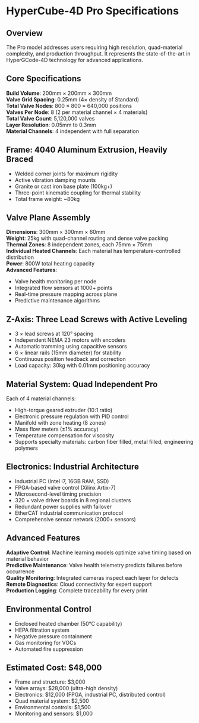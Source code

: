 
# HyperCube-4D Pro Specifications

## Overview
The Pro model addresses users requiring high resolution, quad-material complexity, and production throughput. It represents the state-of-the-art in HyperGCode-4D technology for advanced applications.

## Core Specifications
**Build Volume**: 200mm × 200mm × 300mm  
**Valve Grid Spacing**: 0.25mm (4× density of Standard)  
**Total Valve Nodes**: 800 × 800 = 640,000 positions  
**Valves Per Node**: 8 (2 per material channel × 4 materials)  
**Total Valve Count**: 5,120,000 valves  
**Layer Resolution**: 0.05mm to 0.3mm  
**Material Channels**: 4 independent with full separation

## Frame: 4040 Aluminum Extrusion, Heavily Braced
- Welded corner joints for maximum rigidity
- Active vibration damping mounts
- Granite or cast iron base plate (100kg+)
- Three-point kinematic coupling for thermal stability
- Total frame weight: ~80kg

## Valve Plane Assembly
**Dimensions**: 300mm × 300mm × 60mm  
**Weight**: 25kg with quad-channel routing and dense valve packing  
**Thermal Zones**: 8 independent zones, each 75mm × 75mm  
**Individual Heated Channels**: Each material has temperature-controlled distribution  
**Power**: 800W total heating capacity  
**Advanced Features**:
- Valve health monitoring per node
- Integrated flow sensors at 1000+ points
- Real-time pressure mapping across plane
- Predictive maintenance algorithms

## Z-Axis: Three Lead Screws with Active Leveling
- 3 × lead screws at 120° spacing
- Independent NEMA 23 motors with encoders
- Automatic tramming using capacitive sensors
- 6 × linear rails (15mm diameter) for stability
- Continuous position feedback and correction
- Load capacity: 30kg with 0.01mm positioning accuracy

## Material System: Quad Independent Pro
Each of 4 material channels:
- High-torque geared extruder (10:1 ratio)
- Electronic pressure regulation with PID control
- Manifold with zone heating (8 zones)
- Mass flow meters (±1% accuracy)
- Temperature compensation for viscosity
- Supports specialty materials: carbon fiber filled, metal filled, engineering polymers

## Electronics: Industrial Architecture
- Industrial PC (Intel i7, 16GB RAM, SSD)
- FPGA-based valve control (Xilinx Artix-7)
- Microsecond-level timing precision
- 320 × valve driver boards in 8 regional clusters
- Redundant power supplies with failover
- EtherCAT industrial communication protocol
- Comprehensive sensor network (2000+ sensors)

## Advanced Features
**Adaptive Control**: Machine learning models optimize valve timing based on material behavior  
**Predictive Maintenance**: Valve health telemetry predicts failures before occurrence  
**Quality Monitoring**: Integrated cameras inspect each layer for defects  
**Remote Diagnostics**: Cloud connectivity for expert support  
**Production Logging**: Complete traceability for every print

## Environmental Control
- Enclosed heated chamber (50°C capability)
- HEPA filtration system
- Negative pressure containment
- Gas monitoring for VOCs
- Automated fire suppression

## Estimated Cost: $48,000
- Frame and structure: $3,000
- Valve arrays: $28,000 (ultra-high density)
- Electronics: $12,000 (FPGA, industrial PC, distributed control)
- Quad material system: $2,500
- Environmental controls: $1,500
- Monitoring and sensors: $1,000
